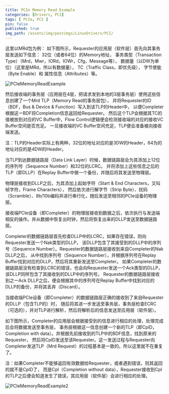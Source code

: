 ```yaml
---
title: PCIe Memory Read Example
categories: [Drivers, PCI]
tags: [ PCIe, PCI ]
pin: false
published: true
img_path: /assets/img/postimgs/LinuxDrivers/PCI/
---
```


这里以MRd包为例：
如下图所示，Requester的应用层（软件层）首先向其事务层发送如下信息：
32位（或者64位）的Memory地址，
事务类型（Transaction Type）（Mrd，Mwr，IORd，IOWr，Cfg，Message等），
数据量（以DW为单位）（这里是MRd，所以有数据量），
TC（Traffic Class，即优先级），
字节使能（Byte Enable）和
属性信息（Attributes）等。


![PCIeMemoryReadExample](PCIeMemoryReadExample.png)


然后接收端的事务层（应用层在4层，把请求发到本地的3层事务层）使用这些信息创建了一个Mrd TLP（Memory Read的事务层包），
并将Requester的ID（BDF，Bus & Device & Function）写入到该TLP的Header中，
以便Completer根据这一BDF将Completion信息返回给Requester。
然后这个TLP会根据其TC的值被放到对应的VC Buffer中，Flow Control逻辑便会检测接收端的对应的接收VC Buffer空间是否充足。
一旦接收端的VC Buffer空间充足，TLP便会准备被向接收端发送。

注：TLP的Header实际上有两种，32位的地址对应的是3DW的Header，64为的地址对应的是4DW的Header。

当TLP到达数据链路层（Data Link Layer）时候，数据链路层会为其添加上12位的序列号（Sequence Number）和32位的LCRC。
并将添加上这些信息之后的TLP（即DLLP）在Replay Buffer中做一个备份，并随后将其发送至物理层。

物理层接收到DLLP之后，为其添加上起始字符（Start & End Characters，又叫帧字符，Frame Characters），
然后依次进行解字节（Strip Byte）、扰码（Scramble）、8b/10b编码并进行串行化，随后发送至相邻的PCIe设备的物理层。

接收端PCIe设备（即Completer）的物理层接收到数据之后，依次执行与发送端相反的操作。并从数据中恢复出时钟，然后将恢复出来的DLLP发送至数据链路层。

Completer的数据链路层首先检查DLLP中的LCRC，如果存在错误，则向Requester发送一个Nak类型的DLLP，
该DLLP包含了其接受到的DLLP中的序列号（Sequence Number）。Requester的数据链路层接收到来自Completer的Nak DLLP之后，
从中找到序列号（Sequence Number），并根据序列号在Replay Buffer找到对应的DLLP，然后将其重新发送至Completer。
如果Completer的数据链路层没有检查到LCRC的错误，也会向Requester发送一个Ack类型的DLLP，该DLLP同样包含了其接收到的DLLP中的序列号。
Requester的数据链路层接收到之一Ack DLLP之后，便会根据其中的序列号在Replay Buffer中找到对应的DLLP的备份，并将其丢弃（Discard）。


当接收端PCIe设备（即Completer）的数据链路层正确的接收到了来自Requester的DLLP（包含TLP的）时，
随后将其进一步发送至事务层，事务层检查ECRC（可选的），并对TLP进行解析，然后将解析后的信息发送至应用层（软件层）。

如下图所示，Completer的应用层会根据接受到的信息进行相应的处理，处理完成后会将数据发送至事务层，
事务层根据这一信息创建一个新的TLP（即CplD，Completion with data）。并根据先前接收到的TLP中的BDF信息，找到原来的Requester，
然后将CplD发送至该Requester。这一发送过程与Requester向Completer发送TLP（Mrd Request）的过程基本是一致的。所以这里就不在重复了。

注：如果Completer不能够返回有效数据给Requester，或者遇到错误，则其返回的就不是CplD了，
而是Cpl（Completion without data），Requester接收到Cpl的TLP之后便会知道发生了错误，其应用层（软件层）会进行相应的处理。

![PCIeMemoryReadExample2](PCIeMemoryReadExample2.png)


